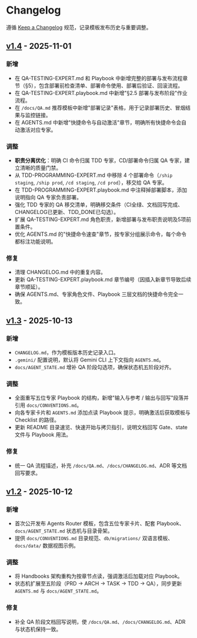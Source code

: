 # Changelog

遵循 [Keep a Changelog](https://keepachangelog.com/zh-CN/1.1.0/) 规范，记录模板发布历史与重要调整。

## [v1.4] - 2025-11-01
### 新增
- 在 QA-TESTING-EXPERT.md 和 Playbook 中新增完整的部署与发布流程章节（§5），包含部署前检查清单、部署命令使用、部署后验证、回滚流程。
- 在 QA-TESTING-EXPERT.playbook.md 中新增"§2.5 部署与发布阶段"作业流程。
- 在 `/docs/QA.md` 推荐模板中新增"部署记录"表格，用于记录部署历史、冒烟结果与监控链接。
- 在 AGENTS.md 中新增"快捷命令与自动激活"章节，明确所有快捷命令会自动激活对应专家。

### 调整
- **职责分离优化**：明确 CI 命令归属 TDD 专家，CD/部署命令归属 QA 专家，建立清晰的质量门禁。
- 从 TDD-PROGRAMMING-EXPERT.md 中移除 4 个部署命令（`/ship staging`, `/ship prod`, `/cd staging`, `/cd prod`），移交给 QA 专家。
- 在 TDD-PROGRAMMING-EXPERT.playbook.md 中注释掉部署脚本，添加说明指向 QA 专家负责部署。
- 强化 TDD 专家的 QA 移交清单，明确移交条件（CI全绿、文档回写完成、CHANGELOG已更新、TDD_DONE已勾选）。
- 扩展 QA-TESTING-EXPERT.md 角色职责，新增部署与发布职责说明及5项前置条件。
- 优化 AGENTS.md 的"快捷命令速查"章节，按专家分组展示命令，每个命令都标注功能说明。

### 修复
- 清理 CHANGELOG.md 中的重复内容。
- 更新 QA-TESTING-EXPERT.playbook.md 章节编号（因插入新章节导致后续章节顺延）。
- 确保 AGENTS.md、专家角色文件、Playbook 三层文档的快捷命令完全一致。

## [v1.3] - 2025-10-13
### 新增
- `CHANGELOG.md`，作为模板版本历史记录入口。
- `.gemini/` 配置说明，默认将 Gemini CLI 上下文指向 `AGENTS.md`。
- `docs/AGENT_STATE.md` 增补 QA 阶段勾选项，确保状态机五阶段对齐。

### 调整
- 全面重写五位专家 Playbook 的结构，新增"输入与参考 / 输出与回写"段落并引用 `docs/CONVENTIONS.md`。
- 向各专家卡片和 `AGENTS.md` 添加点读 Playbook 提示，明确激活后获取模板与 Checklist 的路径。
- 更新 README 目录速览、快速开始与拷贝指引，说明文档回写 Gate、state 文件与 Playbook 用法。

### 修复
- 统一 QA 流程描述，补充 `/docs/QA.md`、`/docs/CHANGELOG.md`、ADR 等文档回写要求。

## [v1.2] - 2025-10-12
### 新增
- 首次公开发布 Agents Router 模板，包含五位专家卡片、配套 Playbook、`docs/AGENT_STATE.md` 状态机与目录骨架。
- 提供 `docs/CONVENTIONS.md` 目录规范、`db/migrations/` 双语言模板、`docs/data/` 数据视图示例。

### 调整
- 将 Handbooks 架构重构为按章节点读，强调激活后加载对应 Playbook。
- 状态机扩展至五阶段（PRD → ARCH → TASK → TDD → QA），同步更新 `AGENTS.md` 与 `docs/AGENT_STATE.md`。

### 修复
- 补全 QA 阶段文档回写说明，使 `/docs/QA.md`、`/docs/CHANGELOG.md`、ADR 与状态机保持一致。

[v1.4]: https://github.com/your-org/agents-router/releases/v1.4
[v1.3]: https://github.com/your-org/agents-router/releases/v1.3
[v1.2]: https://github.com/your-org/agents-router/releases/v1.2
